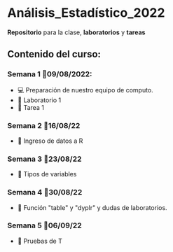 # Análisis_Estadístico_2022

**Repositorio** para la clase, **laboratorios** y **tareas**

## Contenido del curso:

### Semana 1 :date:09/08/2022:
  + :computer: Preparación de nuestro equipo de computo.
  + :paperclip: Laboratorio 1
  + :paperclip: Tarea 1


### Semana 2 :date:16/08/22
  + :notebook: Ingreso de datos a R


### Semana 3 :date:23/08/22
  + :notebook: Tipos de variables
  

### Semana 4 :date:30/08/22
  + :notebook: Función "table" y "dyplr" y dudas de laboratorios.


### Semana 5 :date:06/09/22
  + :notebook: Pruebas de T